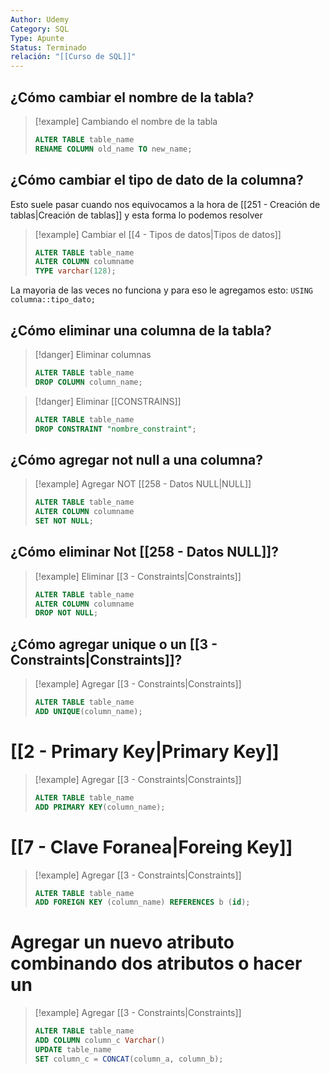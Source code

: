 ```yaml
---
Author: Udemy
Category: SQL
Type: Apunte
Status: Terminado
relación: "[[Curso de SQL]]"
---
```



## ¿Cómo cambiar el nombre de la tabla?

>[!example] Cambiando el nombre de la tabla
>```SQL
>ALTER TABLE table_name
>RENAME COLUMN old_name TO new_name;

## ¿Cómo cambiar el tipo de dato de la columna?

Esto suele pasar cuando nos equivocamos a la hora de [[251 - Creación de tablas|Creación de tablas]] y esta forma lo podemos resolver

>[!example] Cambiar el [[4 - Tipos de datos|Tipos de datos]]
>```SQL
>ALTER TABLE table_name
>ALTER COLUMN columname
>TYPE varchar(128); 

La mayoria de las veces no funciona y para eso le agregamos esto: `USING columna::tipo_dato;`

## ¿Cómo eliminar una columna de la tabla?

>[!danger] Eliminar columnas
>```SQL
>ALTER TABLE table_name
>DROP COLUMN column_name;

>[!danger] Eliminar [[CONSTRAINS]]
>```SQL
>ALTER TABLE table_name
>DROP CONSTRAINT "nombre_constraint";
## ¿Cómo agregar not null a una columna?

>[!example] Agregar NOT [[258 - Datos NULL|NULL]]
>```SQL
>ALTER TABLE table_name
>ALTER COLUMN columname
>SET NOT NULL;

## ¿Cómo eliminar Not [[258 - Datos NULL]]?

>[!example] Eliminar [[3 - Constraints|Constraints]]
>```SQL
>ALTER TABLE table_name
>ALTER COLUMN columname
>DROP NOT NULL;

## ¿Cómo agregar unique o un [[3 - Constraints|Constraints]]?

>[!example] Agregar [[3 - Constraints|Constraints]]
>```SQL
>ALTER TABLE table_name
>ADD UNIQUE(column_name);

# [[2 - Primary Key|Primary Key]]

>[!example] Agregar [[3 - Constraints|Constraints]]
>```SQL
>ALTER TABLE table_name
>ADD PRIMARY KEY(column_name);

# [[7 - Clave Foranea|Foreing Key]]

>[!example] Agregar [[3 - Constraints|Constraints]]
>```SQL
>ALTER TABLE table_name
>ADD FOREIGN KEY (column_name) REFERENCES b (id);

# Agregar un nuevo atributo combinando dos atributos o hacer un

>[!example] Agregar [[3 - Constraints|Constraints]]
>```SQL
>ALTER TABLE table_name
>ADD COLUMN column_c Varchar()
>UPDATE table_name
>SET column_c = CONCAT(column_a, column_b);



